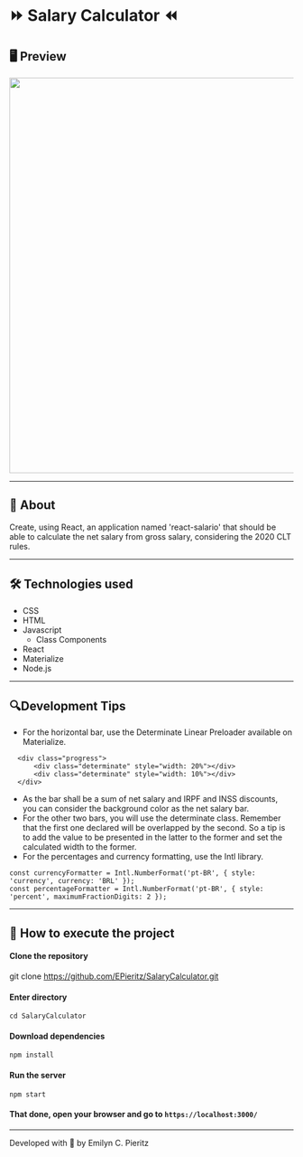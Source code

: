 # :fast_forward: Salary Calculator :rewind:

## 🖥 Preview
<p align = "center">
  <img src = "https://scontent.fbnu2-1.fna.fbcdn.net/v/t1.0-9/117766996_1699486960205648_6455011640635266755_n.jpg?_nc_cat=111&_nc_sid=0debeb&_nc_eui2=AeGVii_Y7cJBpB4obs4XhW37PwGbfMvSiEE_AZt8y9KIQWtHo9n7EK4P0I6XVIaJjc9DtrGOMn0pSVFYXEcCUzdH&_nc_ohc=IZQ5bKf-HIoAX95ZMfp&_nc_ht=scontent.fbnu2-1.fna&oh=f1b65cae66d26603f2ab1d8b602191ff&oe=5F59A05D" width = "700">
</p>

---

## 📖 About
<p>Create, using React, an application named 'react-salario' that should be able to calculate the net salary from gross salary, considering the 2020 CLT rules.</p>

---

## 🛠 Technologies used
- CSS
- HTML
- Javascript
  - Class Components
- React
- Materialize
- Node.js

---

## 🔍Development Tips
- For the horizontal bar, use the Determinate Linear Preloader available on Materialize.

```
  <div class="progress">
      <div class="determinate" style="width: 20%"></div>
      <div class="determinate" style="width: 10%"></div>
  </div>
```

- As the bar shall be a sum of net salary and IRPF and INSS discounts, you can consider the background color as the net salary bar.
- For the other two bars, you will use the determinate class. Remember that the first one declared will be overlapped by the second. So a tip is to add the value to be presented in the latter to the former and set the calculated width to the former.
- For the percentages and currency formatting, use the Intl library.

```
const currencyFormatter = Intl.NumberFormat('pt-BR', { style: 'currency', currency: 'BRL' });
const percentageFormatter = Intl.NumberFormat('pt-BR', { style: 'percent', maximumFractionDigits: 2 });
```

---

## 🚀 How to execute the project
#### Clone the repository
git clone https://github.com/EPieritz/SalaryCalculator.git

#### Enter directory
`cd SalaryCalculator`

#### Download dependencies
`npm install`

#### Run the server
`npm start`

#### That done, open your browser and go to `https://localhost:3000/`

---
Developed with 💙 by Emilyn C. Pieritz
